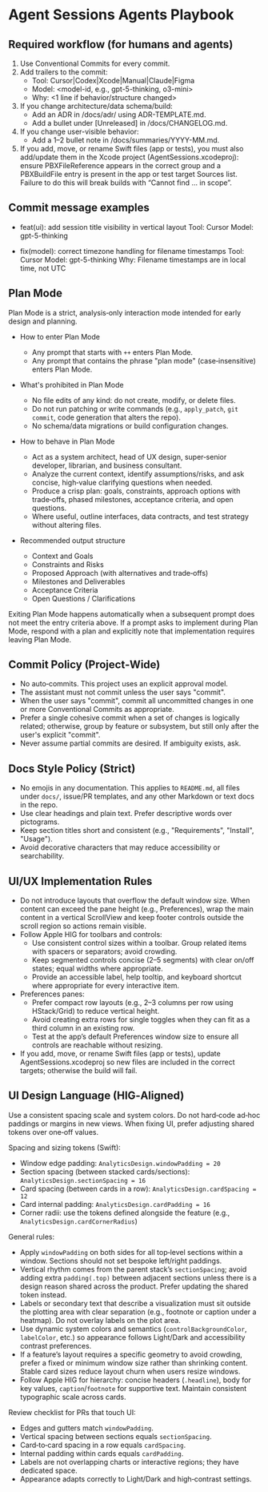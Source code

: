 # Agent Sessions Agents Playbook

## Required workflow (for humans and agents)
1) Use Conventional Commits for every commit.
2) Add trailers to the commit:
   - Tool: Cursor|Codex|Xcode|Manual|Claude|Figma
   - Model: <model-id, e.g., gpt-5-thinking, o3-mini>
   - Why: <1 line if behavior/structure changed>
3) If you change architecture/data schema/build:
   - Add an ADR in /docs/adr/ using ADR-TEMPLATE.md.
   - Add a bullet under [Unreleased] in /docs/CHANGELOG.md.
4) If you change user-visible behavior:
   - Add a 1–2 bullet note in /docs/summaries/YYYY-MM.md.
 5) If you add, move, or rename Swift files (app or tests), you must also add/update them in the Xcode project (AgentSessions.xcodeproj): ensure PBXFileReference appears in the correct group and a PBXBuildFile entry is present in the app or test target Sources list. Failure to do this will break builds with “Cannot find … in scope”.

## Commit message examples
- feat(ui): add session title visibility in vertical layout
  Tool: Cursor
  Model: gpt-5-thinking

- fix(model): correct timezone handling for filename timestamps
  Tool: Cursor
  Model: gpt-5-thinking
  Why: Filename timestamps are in local time, not UTC

## Plan Mode

Plan Mode is a strict, analysis‑only interaction mode intended for early design and planning.

- How to enter Plan Mode
  - Any prompt that starts with `++` enters Plan Mode.
  - Any prompt that contains the phrase "plan mode" (case‑insensitive) enters Plan Mode.

- What's prohibited in Plan Mode
  - No file edits of any kind: do not create, modify, or delete files.
  - Do not run patching or write commands (e.g., `apply_patch`, `git commit`, code generation that alters the repo).
  - No schema/data migrations or build configuration changes.

- How to behave in Plan Mode
  - Act as a system architect, head of UX design, super‑senior developer, librarian, and business consultant.
  - Analyze the current context, identify assumptions/risks, and ask concise, high‑value clarifying questions when needed.
  - Produce a crisp plan: goals, constraints, approach options with trade‑offs, phased milestones, acceptance criteria, and open questions.
  - Where useful, outline interfaces, data contracts, and test strategy without altering files.

- Recommended output structure
  - Context and Goals
  - Constraints and Risks
  - Proposed Approach (with alternatives and trade‑offs)
  - Milestones and Deliverables
  - Acceptance Criteria
  - Open Questions / Clarifications

Exiting Plan Mode happens automatically when a subsequent prompt does not meet the entry criteria above. If a prompt asks to implement during Plan Mode, respond with a plan and explicitly note that implementation requires leaving Plan Mode.

## Commit Policy (Project‑Wide)

- No auto‑commits. This project uses an explicit approval model.
- The assistant must not commit unless the user says "commit".
- When the user says "commit", commit all uncommitted changes in one or more Conventional Commits as appropriate.
- Prefer a single cohesive commit when a set of changes is logically related; otherwise, group by feature or subsystem, but still only after the user's explicit "commit".
- Never assume partial commits are desired. If ambiguity exists, ask.

## Docs Style Policy (Strict)

- No emojis in any documentation. This applies to `README.md`, all files under `docs/`, issue/PR templates, and any other Markdown or text docs in the repo.
- Use clear headings and plain text. Prefer descriptive words over pictograms.
- Keep section titles short and consistent (e.g., "Requirements", "Install", "Usage").
- Avoid decorative characters that may reduce accessibility or searchability.

## UI/UX Implementation Rules

- Do not introduce layouts that overflow the default window size. When content can exceed the pane height (e.g., Preferences), wrap the main content in a vertical ScrollView and keep footer controls outside the scroll region so actions remain visible.
- Follow Apple HIG for toolbars and controls:
  - Use consistent control sizes within a toolbar. Group related items with spacers or separators; avoid crowding.
  - Keep segmented controls concise (2–5 segments) with clear on/off states; equal widths where appropriate.
  - Provide an accessible label, help tooltip, and keyboard shortcut where appropriate for every interactive item.
- Preferences panes:
  - Prefer compact row layouts (e.g., 2–3 columns per row using HStack/Grid) to reduce vertical height.
  - Avoid creating extra rows for single toggles when they can fit as a third column in an existing row.
  - Test at the app’s default Preferences window size to ensure all controls are reachable without resizing.
- If you add, move, or rename Swift files (app or tests), update AgentSessions.xcodeproj so new files are included in the correct targets; otherwise the build will fail.

## UI Design Language (HIG‑Aligned)

Use a consistent spacing scale and system colors. Do not hard‑code ad‑hoc paddings or margins in new views. When fixing UI, prefer adjusting shared tokens over one‑off values.

Spacing and sizing tokens (Swift):
- Window edge padding: `AnalyticsDesign.windowPadding = 20`
- Section spacing (between stacked cards/sections): `AnalyticsDesign.sectionSpacing = 16`
- Card spacing (between cards in a row): `AnalyticsDesign.cardSpacing = 12`
- Card internal padding: `AnalyticsDesign.cardPadding = 16`
- Corner radii: use the tokens defined alongside the feature (e.g., `AnalyticsDesign.cardCornerRadius`)

General rules:
- Apply `windowPadding` on both sides for all top‑level sections within a window. Sections should not set bespoke left/right paddings.
- Vertical rhythm comes from the parent stack’s `sectionSpacing`; avoid adding extra `padding(.top)` between adjacent sections unless there is a design reason shared across the product. Prefer updating the shared token instead.
- Labels or secondary text that describe a visualization must sit outside the plotting area with clear separation (e.g., footnote or caption under a heatmap). Do not overlay labels on the plot area.
- Use dynamic system colors and semantics (`controlBackgroundColor`, `labelColor`, etc.) so appearance follows Light/Dark and accessibility contrast preferences.
- If a feature’s layout requires a specific geometry to avoid crowding, prefer a fixed or minimum window size rather than shrinking content. Stable card sizes reduce layout churn when users resize windows.
- Follow Apple HIG for hierarchy: concise headers (`.headline`), body for key values, `caption`/`footnote` for supportive text. Maintain consistent typographic scale across cards.

Review checklist for PRs that touch UI:
- Edges and gutters match `windowPadding`.
- Vertical spacing between sections equals `sectionSpacing`.
- Card‑to‑card spacing in a row equals `cardSpacing`.
- Internal padding within cards equals `cardPadding`.
- Labels are not overlapping charts or interactive regions; they have dedicated space.
- Appearance adapts correctly to Light/Dark and high‑contrast settings.
